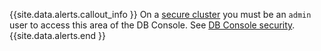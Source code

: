 {{site.data.alerts.callout_info }}
On a [secure cluster](secure-a-cluster.html) you must be an `admin` user to access this area of the DB Console. See [DB Console security](ui-overview.html#db-console-access).
{{site.data.alerts.end }}
